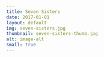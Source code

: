 ```yaml
---
title: Seven Sisters
date: 2017-01-01
layout: default
img: seven-sisters.jpg
thumbnail: seven-sisters-thumb.jpg
alt: image-alt
small: true
---
```

